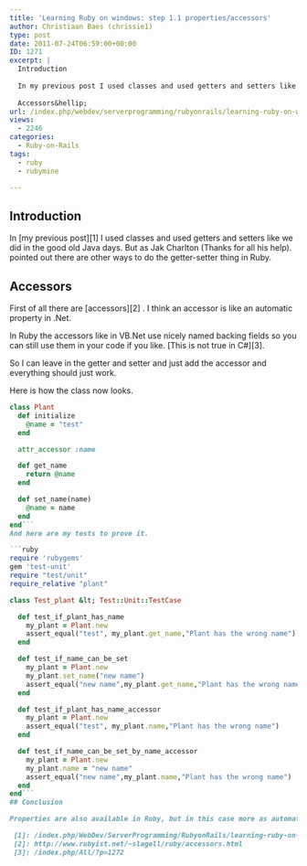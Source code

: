 ```yaml
---
title: 'Learning Ruby on windows: step 1.1 properties/accessors'
author: Christiaan Baes (chrissie1)
type: post
date: 2011-07-24T06:59:00+00:00
ID: 1271
excerpt: |
  Introduction
  
  In my previous post I used classes and used getters and setters like we did in the good old Java days. But as Jak Charlton (Thanks for all his help). pointed out there are other ways to do the getter-setter thing in Ruby. 
  
  Accessors&hellip;
url: /index.php/webdev/serverprogramming/rubyonrails/learning-ruby-on-windows-step-2/
views:
  - 2246
categories:
  - Ruby-on-Rails
tags:
  - ruby
  - rubymine

---
```

## Introduction

In [my previous post][1] I used classes and used getters and setters like we did in the good old Java days. But as Jak Charlton (Thanks for all his help). pointed out there are other ways to do the getter-setter thing in Ruby. 

## Accessors

First of all there are [accessors][2] . I think an accessor is like an automatic property in .Net. 

In Ruby the accessors like in VB.Net use nicely named backing fields so you can still use them in your code if you like. [This is not true in C#][3]. 

So I can leave in the getter and setter and just add the accessor and everything should just work.

Here is how the class now looks.

```ruby
class Plant
  def initialize
    @name = "test"
  end

  attr_accessor :name

  def get_name
    return @name
  end

  def set_name(name)
    @name = name
  end
end```
And here are my tests to prove it.

```ruby
require 'rubygems'
gem 'test-unit'
require "test/unit"
require_relative "plant"

class Test_plant &lt; Test::Unit::TestCase

  def test_if_plant_has_name
    my_plant = Plant.new
    assert_equal("test", my_plant.get_name,"Plant has the wrong name")
  end

  def test_if_name_can_be_set
    my_plant = Plant.new
    my_plant.set_name("new name")
    assert_equal("new name",my_plant.get_name,"Plant has the wrong name")
  end

  def test_if_plant_has_name_accessor
    my_plant = Plant.new
    assert_equal("test", my_plant.name,"Plant has the wrong name")
  end

  def test_if_name_can_be_set_by_name_accessor
    my_plant = Plant.new
    my_plant.name = "new name"
    assert_equal("new name",my_plant.name,"Plant has the wrong name")
  end
end```
## Conclusion

Properties are also available in Ruby, but in this case more as automatic properties than as normal properties. They are easier to use than in C#.

 [1]: /index.php/WebDev/ServerProgramming/RubyonRails/learning-ruby-on-windows-step-1
 [2]: http://www.rubyist.net/~slagell/ruby/accessors.html
 [3]: /index.php/All/?p=1272